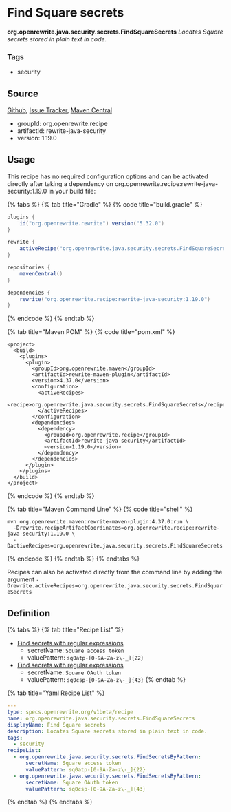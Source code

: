 # Find Square secrets

**org.openrewrite.java.security.secrets.FindSquareSecrets** _Locates Square secrets stored in plain text in code._

### Tags

* security

## Source

[Github](https://github.com/openrewrite/rewrite-java-security), [Issue Tracker](https://github.com/openrewrite/rewrite-java-security/issues), [Maven Central](https://search.maven.org/artifact/org.openrewrite.recipe/rewrite-java-security/1.19.0/jar)

* groupId: org.openrewrite.recipe
* artifactId: rewrite-java-security
* version: 1.19.0

## Usage

This recipe has no required configuration options and can be activated directly after taking a dependency on org.openrewrite.recipe:rewrite-java-security:1.19.0 in your build file:

{% tabs %}
{% tab title="Gradle" %}
{% code title="build.gradle" %}
```groovy
plugins {
    id("org.openrewrite.rewrite") version("5.32.0")
}

rewrite {
    activeRecipe("org.openrewrite.java.security.secrets.FindSquareSecrets")
}

repositories {
    mavenCentral()
}

dependencies {
    rewrite("org.openrewrite.recipe:rewrite-java-security:1.19.0")
}
```
{% endcode %}
{% endtab %}

{% tab title="Maven POM" %}
{% code title="pom.xml" %}
```markup
<project>
  <build>
    <plugins>
      <plugin>
        <groupId>org.openrewrite.maven</groupId>
        <artifactId>rewrite-maven-plugin</artifactId>
        <version>4.37.0</version>
        <configuration>
          <activeRecipes>
            <recipe>org.openrewrite.java.security.secrets.FindSquareSecrets</recipe>
          </activeRecipes>
        </configuration>
        <dependencies>
          <dependency>
            <groupId>org.openrewrite.recipe</groupId>
            <artifactId>rewrite-java-security</artifactId>
            <version>1.19.0</version>
          </dependency>
        </dependencies>
      </plugin>
    </plugins>
  </build>
</project>
```
{% endcode %}
{% endtab %}

{% tab title="Maven Command Line" %}
{% code title="shell" %}
```shell
mvn org.openrewrite.maven:rewrite-maven-plugin:4.37.0:run \
  -Drewrite.recipeArtifactCoordinates=org.openrewrite.recipe:rewrite-java-security:1.19.0 \
  -DactiveRecipes=org.openrewrite.java.security.secrets.FindSquareSecrets
```
{% endcode %}
{% endtab %}
{% endtabs %}

Recipes can also be activated directly from the command line by adding the argument `-Drewrite.activeRecipes=org.openrewrite.java.security.secrets.FindSquareSecrets`

## Definition

{% tabs %}
{% tab title="Recipe List" %}
* [Find secrets with regular expressions](findsecretsbypattern.md)
  * secretName: `Square access token`
  * valuePattern: `sq0atp-[0-9A-Za-z\-_]{22}`
* [Find secrets with regular expressions](findsecretsbypattern.md)
  * secretName: `Square OAuth token`
  * valuePattern: `sq0csp-[0-9A-Za-z\-_]{43}`
{% endtab %}

{% tab title="Yaml Recipe List" %}
```yaml
---
type: specs.openrewrite.org/v1beta/recipe
name: org.openrewrite.java.security.secrets.FindSquareSecrets
displayName: Find Square secrets
description: Locates Square secrets stored in plain text in code.
tags:
  - security
recipeList:
  - org.openrewrite.java.security.secrets.FindSecretsByPattern:
      secretName: Square access token
      valuePattern: sq0atp-[0-9A-Za-z\-_]{22}
  - org.openrewrite.java.security.secrets.FindSecretsByPattern:
      secretName: Square OAuth token
      valuePattern: sq0csp-[0-9A-Za-z\-_]{43}
```
{% endtab %}
{% endtabs %}

